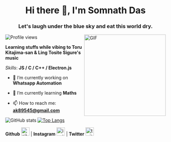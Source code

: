 <h1 align="center">Hi there 👋, I'm Somnath Das</h1>
<h3 align="center">Let's laugh under the blue sky and eat this world dry.</h3>

<img align="right" alt="GIF" height="256px" src="https://www.moshimoshi-nippon.jp/wp/wp-content/uploads/2019/03/ce2c5d872439fecd6a0eead73628db8f.jpg" />

![Profile views](https://gpvc.arturio.dev/SomnathDas)  

**Learning stuffs while vibing to Toru Kitajima-san & Ling Tosite Sigure's music**

*Skills*: **JS / C / C++ / Electron.js**

- 🔭 I’m currently working on **Whatsapp Automation**

- 🌱 I’m currently learning **Maths** 

- 📫 How to reach me: **ak89545@gmail.com** 


![GitHub stats](https://github-readme-stats.vercel.app/api?username=SomnathDas&show_icons=true)  [![Top Langs](https://github-readme-stats.vercel.app/api/top-langs/?username=SomnathDas)](https://github.com/anuraghazra/github-readme-stats)

**Github** [<img src='https://cdn.jsdelivr.net/npm/simple-icons@3.0.1/icons/github.svg' alt='github' height='26'>](https://github.com/SomnathDas) | **Instagram** [<img src='https://cdn.jsdelivr.net/npm/simple-icons@3.0.1/icons/instagram.svg' alt='instagram' height='26'>](https://www.instagram.com/samurai3247/) | **Twitter** [<img src='https://cdn.jsdelivr.net/npm/simple-icons@3.0.1/icons/twitter.svg' alt='twitter' height='26'>](https://twitter.com/aksd3247)  

